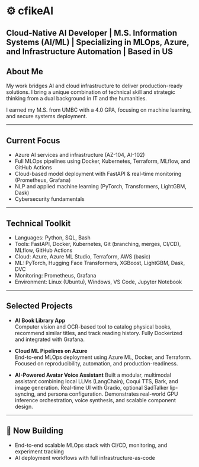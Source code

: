 # ⚙️ cfikeAI

Cloud-Native AI Developer | M.S. Information Systems (AI/ML) | Specializing in MLOps, Azure, and Infrastructure Automation | Based in US
---

## About Me

My work bridges AI and cloud infrastructure to deliver production-ready solutions. I bring a unique combination of technical skill and strategic thinking from a dual background in IT and the humanities.

I earned my M.S. from UMBC with a 4.0 GPA, focusing on machine learning, and secure systems deployment.

---

## Current Focus
- Azure AI services and infrastructure (AZ-104, AI-102)
- Full MLOps pipelines using Docker, Kubernetes, Terraform, MLflow, and GitHub Actions
- Cloud-based model deployment with FastAPI & real-time monitoring (Prometheus, Grafana)
- NLP and applied machine learning (PyTorch, Transformers, LightGBM, Dask)
- Cybersecurity fundamentals

---

## Technical Toolkit
- Languages: Python, SQL, Bash
- Tools: FastAPI, Docker, Kubernetes, Git (branching, merges, CI/CD), MLflow, GitHub Actions
- Cloud: Azure, Azure ML Studio, Terraform, AWS (basic)
- ML: PyTorch, Hugging Face Transformers, XGBoost, LightGBM, Dask, DVC
- Monitoring: Prometheus, Grafana
- Environment: Linux (Ubuntu), Windows, VS Code, Jupyter Notebook

---

## Selected Projects

- **AI Book Library App**  
  Computer vision and OCR-based tool to catalog physical books, recommend similar titles, and track reading history. Fully Dockerized and integrated with Grafana.

- **Cloud ML Pipelines on Azure**  
  End-to-end MLOps deployment using Azure ML, Docker, and Terraform. Focused on reproducibility, automation, and production-readiness.

- **AI-Powered Avatar Voice Assistant**
  Built a modular, multimodal assistant combining local LLMs (LangChain), Coqui TTS, Bark, and image generation. Real-time UI with Gradio, optional SadTalker lip-syncing, and persona configuration. Demonstrates real-world GPU inference orchestration, voice synthesis, and scalable component design.

---

## 🔭 Now Building

- End-to-end scalable MLOps stack with CI/CD, monitoring, and experiment tracking  
- AI deployment workflows with full infrastructure-as-code  
